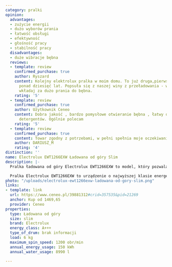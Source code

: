 ```yaml
---
category: pralki
opinion:
  advantages:
  - zużycie energii
  - dużo wyborów prania
  - łatwość obsługi
  - efektywność
  - głośność pracy
  - stabilność pracy
  disadvantages:
  - duże wibracje bębna
  reviews:
  - template: review
    confirmed_purchase: true
    author: Ryszard
    content: Kolejny elektrolux pralka w moim domu. To już druga,pierwsza służyła
      ponad dziesięć lat. Popsuła się z naszej winy z przeładowania - wniosek nie
      wkładaj za dużo prania do bębna.
    rating: '5'
  - template: review
    confirmed_purchase: true
    author: Użytkownik Ceneo
    content: Dobra jakość , bardzo pomysłowe otwieranie bębna , łatwy demontaż dozownika
      detergentów. Ogólnie polecam
    rating: '5'
  - template: review
    confirmed_purchase: true
    content: Towar zgodny z potrzebami, w pełni spełnia moje oczekiwania
    author: DARIUSZ_M
    rating: '4'
distinction: ''
name: Electrolux EWT1266EXW Ładowana od góry Slim
description: |-
  Pralka ładowana od góry Electrolux EWT1266EXW to model, który pozwala na oszczędność czasu podczas prania. Urządzenie wyposażono w opcję opóźnienia startu, a także dostosowania długości trwania cyklu prania do użytkownika. Model może także inteligentnie wybierać parametry prania do ilości załadunku bębna. Dzięki temu pralka zużywa optymalną ilość wody i energii.

  Pralka Electrolux EWT1266EXW to urządzenie o najwyższej klasie energetycznej. Prosty wyświetlacz LCD pozwala na wygodne sterowanie jej programami. Dodatkową zaletą jest delikatne otwieranie drzwiczek, co zapewnia zwiększone bezpieczeństwo podczas użytkowania. Pojemniki na proszek i płyn są wyjątkowo łatwe do wyjęcia, co ułatwia utrzymanie ich w czystości. Jak zapewnia producent, w tym modelu można spokojnie wyczyścić ubrania przeznaczone do prania ręcznego. Urządzenie posiada specjalny program, który pierze delikatne oraz wełniane elementy garderoby, nie niszcząc ich. Pralka Electrolux to także bardzo ciekawe programy, w tym do jedwabiu, zasłon i koców.
photo: "/uploads/electrolux-ewt1266exw-ladowana-od-gory-slim.png"
links:
- template: link
  url: https://www.ceneo.pl/39881312#crid=357535&pid=21269
  anchor: Kup od 1469,65
  provider: Ceneo
properties:
  type: Ładowana od góry
  size: slim
  brand: Electrolux
  energy_class: A+++
  type_of_drum: brak informacji
  load: 6 kg
  maximum_spin_speed: 1200 obr/min
  annual_energy_usage: 150 kWh
  annual_water_usage: 8990 l

---
```

